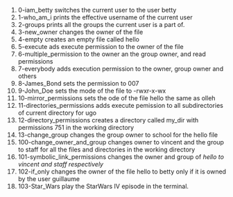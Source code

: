 1. 0-iam_betty switches the current user to the user betty
2. 1-who_am_i prints the effective username of the current user
3. 2-groups prints all the groups the current user is a part of.
4. 3-new_owner changes the owner of the file
5. 4-empty creates an empty file called hello
6. 5-execute ads execute permission to the owner of the file  
7. 6-multiple_permission to the owner an the group owner, and read permissions
8. 7-everybody adds execution permission to the owner, group owner and others
9. 8-James_Bond sets the permission to 007
10. 9-John_Doe sets the mode of the file to -rwxr-x-wx
11. 10-mirror_permissions sets the ode of the file hello the same as olleh
12. 11-directories_permissions adds execute pemission to all subdirectories of current directory for ugo
13. 12-directory_permissions creates a directory called my_dir with permissions 751 in the working directory
14. 13-change_group changes the group owner to school for the hello file
15. 100-change_owner_and_group changes owner to vincent and the group to staff for all the files and directories in the working directory
16. 101-symbolic_link_permissions changes the owner and group of _hello to vincent and staff respectively_
17. 102-if_only changes the owner of the file hello to betty only if it is owned by the user guillaume
18. 103-Star_Wars play the StarWars IV episode in the terminal.
